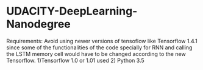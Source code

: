 # UDACITY-DeepLearning-Nanodegree
Requirements: Avoid using newer versions of tensoflow like Tensorflow 1.4.1 since some of the functionalities of the code specially for RNN and calling the LSTM memory cell would have to be changed according to the new Tensorflow. 
1)Tensorflow 1.0 or 1.01 used
2) Python 3.5
